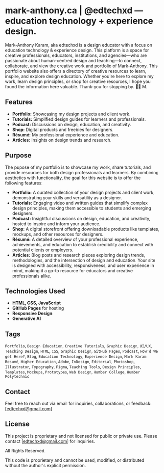 # mark-anthony.ca | @edtechxd — education technology + experience design.

Mark-Anthony Karam, aka edtechxd is a design educator with a focus on education technology & experience design. This platform is a space for creative professionals, educators, institutions, and agencies—who are passionate about human-centred design and teaching—to connect, collaborate, and view the creative work and portfolio of Mark-Anthony. This portfolio website also offers a directory of creative resources to learn, inspire, and explore design education. Whether you're here to explore my work, learn design principles, or shop for creative resources, I hope you found the information here valuable. Thank-you for stopping by. 🙏🏾 M. 

## Features  
- **Portfolio:** Showcasing my design projects and client work.  
- **Tutorials:** Simplified design guides for learners and professionals.  
- **Podcast:** Discussions on design, education, and creativity.  
- **Shop:** Digital products and freebies for designers.  
- **Résumé:** My professional experience and education.  
- **Articles:** Insights on design trends and research.

## Purpose
The pupose of my portfolio is to showcase my work, share tutorials, and provide resources for both design professionals and learners. By combining aesthetics with functionality, the goal for this website is to offer the following features:

- **Portfolio:** A curated collection of your design projects and client work, demonstrating your skills and versatility as a designer.
- **Tutorials:** Engaging video and written guides that simplify complex design principles, making them accessible to students and emerging designers.
- **Podcast:** Insightful discussions on design, education, and creativity, hosted to inspire and inform your audience.
- **Shop:** A digital storefront offering downloadable products like templates, mockups, and other resources for designers.
- **Résumé:** A detailed overview of your professional experience, achievements, and education to establish credibility and connect with potential clients or employers.
- **Articles:** Blog posts and research pieces exploring design trends, methodologies, and the intersection of design and education.
Your site is designed with accessibility, responsiveness, and user experience in mind, making it a go-to resource for educators and creative professionals alike.

## Technologies Used  
- **HTML, CSS, JavaScript**  
- **GitHub Pages** for hosting  
- **Responsive Design**  
- **Generative AI**

## Tags  
`Portfolio`, `Design Education`, `Creative Tutorials`, `Graphic Design`, `UI/UX`, `Teaching Design`, `HTML`, `CSS`, `Graphic Design`, `GitHub Pages`, `Podcast`, `How'd We get Here?`, `Blog`, `Education Technology`, `Experience Design`, `Mark Karam Resumé`, `Higher Education`, `Adobe`, `InDesign`, `Editorial`, `Photoshop`, `Illustrator`, `Typography`, `Figma`, `Teaching Tools`, `Design Principles`, `Templates`, `Mockups`, `Prototypes`, `Web Design`, `Humber College`, `Humber Polytechnic`

## Contact  
Feel free to reach out via email for inquiries, collaborations, or feedback: [edtechxd@gmail.com]

## License
This project is proprietary and not licensed for public or private use. Please contact [edtechxd@gmail.com] for inquiries.

All Rights Reserved.

This code is proprietary and cannot be used, modified, or distributed without the author's explicit permission.



